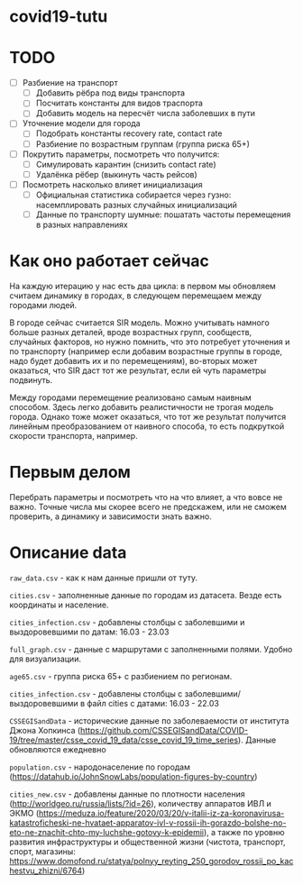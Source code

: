 # covid19-tutu
# TODO

- [ ] Разбиение на транспорт
	- [ ] Добавить рёбра под виды транспорта
	- [ ] Посчитать константы для видов траспорта
	- [ ] Добавить модель на пересчёт числа заболевших в пути
- [ ] Уточнение модели для города
	- [ ] Подобрать константы recovery rate, contact rate
	- [ ] Разбиение по возрастным группам (группа риска 65+)
- [ ] Покрутить параметры, посмотреть что получится:
	- [ ] Симулировать карантин (снизить contact rate)
	- [ ] Удалёнка рёбер (выкинуть часть рейсов)
- [ ] Посмотреть насколько влияет инициализация
	- [ ] Официальная статистика собирается через гузно: насемплировать разных случайных инициализаций
	- [ ] Данные по транспорту шумные: пошатать частоты перемещения в разных направлениях

# Как оно работает сейчас
На каждую итерацию у нас есть два цикла: в первом мы обновляем считаем динамику в городах, в следующем перемещаем между городами людей.  
  
В городе сейчас считается SIR модель. Можно учитывать намного больше разных деталей, вроде возрастных групп, сообществ, случайных факторов, но нужно помнить, что это потребует уточнения и по транспорту (например если добавим возрастные группы в городе, надо будет добавить их и по перемещениям), во-вторых может оказаться, что SIR даст тот же результат, если ей чуть параметры подвинуть.  
  
Между городами перемещение реализовано самым наивным способом. Здесь легко добавить реалистичности не трогая модель города. Однако тоже может оказаться, что тот же результат получится линейным преобразованием от наивного способа, то есть подкруткой скорости транспорта, например.

# Первым делом
Перебрать параметры и посмотреть что на что влияет, а что вовсе не важно. Точные числа мы скорее всего не предскажем, или не сможем проверить, а динамику и зависимости знать важно.

# Описание data
`raw_data.csv` - как к нам данные пришли от туту.

`cities.csv` - заполненные данные по городам из датасета. Везде есть координаты и население.

`cities_infection.csv` - добавлены столбцы с заболевшими и выздоровевшими по датам: 16.03 - 23.03
 
`full_graph.csv` - данные с маршрутами с заполненными полями. Удобно для визуализации.

`age65.csv` - группа риска 65+ с разбиением по регионам.

`cities_infection.csv` - добавлены столбцы с заболевшими/выздоровевшими в файл cities с датами: 16.03 - 22.03

`CSSEGISandData` - исторические данные по заболеваемости от института Джона Хопкинса (https://github.com/CSSEGISandData/COVID-19/tree/master/csse_covid_19_data/csse_covid_19_time_series). Данные обновляются ежедневно

`population.csv` - народонаселение по городам (https://datahub.io/JohnSnowLabs/population-figures-by-country)

`cities_new.csv` - добавлены данные по плотности населения (http://worldgeo.ru/russia/lists/?id=26), количеству аппаратов ИВЛ и ЭКМО (https://meduza.io/feature/2020/03/20/v-italii-iz-za-koronavirusa-katastroficheski-ne-hvataet-apparatov-ivl-v-rossii-ih-gorazdo-bolshe-no-eto-ne-znachit-chto-my-luchshe-gotovy-k-epidemii), а также по уровню развития инфраструктуры и общественной жизни (чистота, транспорт, спорт, магазины: https://www.domofond.ru/statya/polnyy_reyting_250_gorodov_rossii_po_kachestvu_zhizni/6764)

